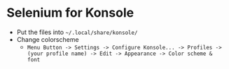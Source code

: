 # Selenium for Konsole
- Put the files into ```~/.local/share/konsole/```
- Change colorscheme
    -  ``` Menu Button -> Settings -> Configure Konsole... -> Profiles -> (your profile name) -> Edit -> Appearance -> Color scheme & font ```
